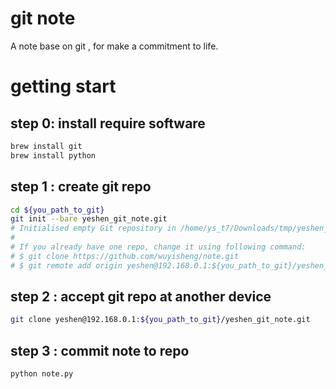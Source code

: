 
# git note

A note base on git , for make a commitment to life.

# getting start

## step 0: install require software

```bash
brew install git
brew install python
```

## step 1 : create git repo

```bash
cd ${you_path_to_git}
git init --bare yeshen_git_note.git
# Initialised empty Git repository in /home/ys_t7/Downloads/tmp/yeshen_git_note.git/
#
# If you already have one repo, change it using following command:
# $ git clone https://github.com/wuyisheng/note.git
# $ git remote add origin yeshen@192.168.0.1:${you_path_to_git}/yeshen_git_note.git
```

## step 2 : accept git repo at another device

```bash
git clone yeshen@192.168.0.1:${you_path_to_git}/yeshen_git_note.git
```


## step 3 : commit note to repo

```bash
python note.py
```

